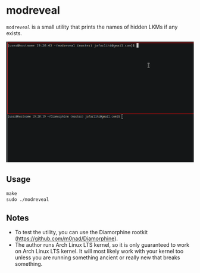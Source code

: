 # modreveal

`modreveal` is a small utility that prints the names of hidden LKMs if any exists.

![Demo](https://github.com/jafarlihi/file-hosting/blob/59be44dca2845a68c210e61ec2733d20ddfad63f/modreveal.gif?raw=true)

## Usage

```
make
sudo ./modreveal
```

## Notes

- To test the utility, you can use the Diamorphine rootkit (https://github.com/m0nad/Diamorphine).
- The author runs Arch Linux LTS kernel, so it is only guaranteed to work on Arch Linux LTS kernel. It will most likely work with your kernel too unless you are running something ancient or really new that breaks something.

